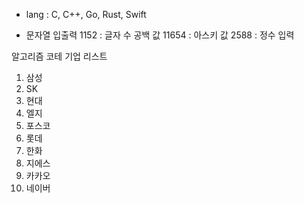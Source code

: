 - lang : C, C++, Go, Rust, Swift

- 문자열 입출력
1152 : 글자 수 공백 값
11654 : 아스키 값
2588 : 정수 입력

알고리즘 코테 기업 리스트

1. 삼성
2. SK
3. 현대
4. 엘지
5. 포스코
6. 롯데
7. 한화
8. 지에스
9. 카카오
10. 네이버
